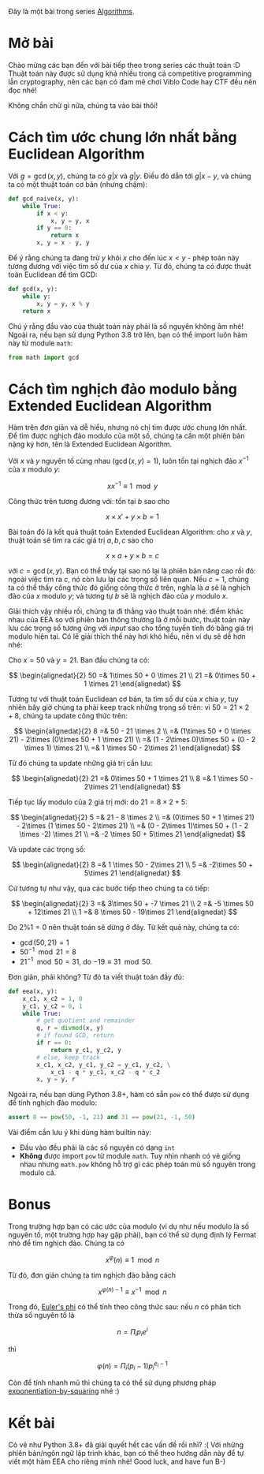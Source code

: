 Đây là một bài trong series [Algorithms](https://viblo.asia/s/algorithms-ten-series-phai-it-nhat-15-chu-JzKmg8wEl9N).

# Mở bài
Chào mừng các bạn đến với bài tiếp theo trong series các thuật toán :D Thuật toán này được sử dụng khá nhiều trong cả competitive programming lẫn cryptography, nên các bạn có đam mê chơi Viblo Code hay CTF đều nên đọc nhé!

Không chần chừ gì nữa, chúng ta vào bài thôi!

# Cách tìm ước chung lớn nhất bằng Euclidean Algorithm

Với $g=\gcd(x,y)$, chúng ta có $g|x$ và $g|y$. Điều đó dẫn tới $g|x-y$, và chúng ta có một thuật toán cơ bản (nhưng chậm):

```python
def gcd_naive(x, y):
    while True:
        if x < y:
            x, y = y, x
        if y == 0:
            return x
        x, y = x - y, y
```

Để ý rằng chúng ta đang trừ $y$ khỏi $x$ cho đến lúc $x < y$ - phép toán này tương đương với việc tìm số dư của $x$ chia $y$. Từ đó, chúng ta có được thuật toán Euclidean để tìm GCD:

```python
def gcd(x, y):
    while y:
        x, y = y, x % y
    return x
```

Chú ý rằng đầu vào của thuật toán này phải là số nguyên không âm nhé! Ngoài ra, nếu bạn sử dụng Python 3.8 trở lên, bạn có thể import luôn hàm này từ module `math`:

```python
from math import gcd
```

# Cách tìm nghịch đảo modulo bằng Extended Euclidean Algorithm
Hàm trên đơn giản và dễ hiểu, nhưng nó chỉ tìm được ước chung lớn nhất. Để tìm được nghịch đảo modulo của một số, chúng ta cần một phiên bản nặng ký hơn, tên là Extended Euclidean Algorithm.

Với $x$ và $y$ nguyên tố cùng nhau ($\gcd(x,y)=1$), luôn tồn tại nghịch đảo $x^{-1}$ của $x$ modulo $y$:

$$
xx^{-1} \equiv 1 \mod y
$$

Công thức trên tương đương với: tồn tại $b$ sao cho

$$
x\times x' + y\times b= 1
$$

Bài toán đó là kết quả thuật toán Extended Euclidean Algorithm: cho $x$ và $y$, thuật toán sẽ tìm ra các giá trị $a,b,c$ sao cho

$$
x\times a + y\times b= c
$$

với $c=\gcd(x, y)$. Bạn có thể thấy tại sao nó lại là phiên bản nâng cao rồi đó: ngoài việc tìm ra $c$, nó còn lưu lại các trọng số liên quan. Nếu $c=1$, chúng ta có thể thấy công thức đó giống công thức ở trên, nghĩa là $a$ sẽ là nghịch đảo của $x$ modulo $y$; và tương tự $b$ sẽ là nghịch đảo của $y$ modulo $x$.

Giải thích vậy nhiều rồi, chúng ta đi thẳng vào thuật toán nhé: điểm khác nhau của EEA so với phiên bản thông thường là ở mỗi bước, thuật toán này lưu các trọng số tương ứng với *input* sao cho tổng tuyến tính đó bằng giá trị modulo hiện tại. Có lẽ giải thích thế này hơi khó hiểu, nên ví dụ sẽ dễ hơn nhé:

Cho $x = 50$ và $y=21$. Ban đầu chúng ta có:

$$
\begin{alignedat}{2}
50 =& 1\times 50 + 0 \times 21 \\
21 =& 0\times 50 + 1 \times 21
\end{alignedat}
$$

Tương tự với thuật toán Euclidean cơ bản, ta tìm số dư của $x$ chia $y$, tuy nhiên bây giờ chúng ta phải keep track những trọng số trên: vì $50=21\times 2+8$, chúng ta update công thức trên:

$$
\begin{alignedat}{2}
8 =& 50 - 21 \times 2 \\
=& (1\times 50 + 0 \times 21) - 2\times (0\times 50 + 1 \times 21) \\
=& (1 - 2\times 0)\times 50 + (0 - 2 \times 1) \times 21 \\
=& 1 \times 50 - 2\times 21
\end{alignedat}
$$

Từ đó chúng ta update những giá trị cần lưu:

$$
\begin{alignedat}{2}
21 =& 0\times 50 + 1 \times 21 \\
8 =& 1 \times 50 - 2\times 21
\end{alignedat}
$$

Tiếp tục lấy modulo của 2 giá trị mới: do $21=8\times 2 + 5$:

$$
\begin{alignedat}{2}
5 =& 21 - 8 \times 2 \\
=& (0\times 50 + 1 \times 21) - 2\times (1 \times 50 - 2\times 21) \\
=& (0 - 2\times 1)\times 50 + (1 - 2 \times -2) \times 21 \\
=& -2 \times 50 + 5\times 21
\end{alignedat}
$$

Và update các trọng số:

$$
\begin{alignedat}{2}
8 =& 1 \times 50 - 2\times 21 \\
5 =& -2\times 50 + 5\times 21
\end{alignedat}
$$

Cứ tương tự như vậy, qua các bước tiếp theo chúng ta có tiếp:

$$
\begin{alignedat}{2}
3 =& 3\times 50 + -7 \times 21 \\
2 =& -5 \times 50 + 12\times 21 \\
1 =& 8 \times 50 - 19\times 21
\end{alignedat}
$$

Do $2\%1=0$ nên thuật toán sẽ dừng ở đây. Từ kết quả này, chúng ta có:
- $\gcd(50, 21) = 1$
- $50^{-1} \mod 21 = 8$
- $21^{-1} \mod 50 = 31$, do $-19 \equiv 31\mod 50$.

Đơn giản, phải không? Từ đó ta viết thuật toán đầy đủ:

```python
def eea(x, y):
    x_c1, x_c2 = 1, 0
    y_c1, y_c2 = 0, 1
    while True:
        # get quotient and remainder
        q, r = divmod(x, y)
        # if found GCD, return
        if r == 0:
            return y_c1, y_c2, y
        # else, keep track
        x_c1, x_c2, y_c1, y_c2 = y_c1, y_c2, \
            x_c1 - q * y_c1, x_c2 - q * c_2
        x, y = y, r
```

Ngoài ra, nếu bạn dùng Python 3.8+, hàm có sẵn `pow` có thể được sử dụng để tính nghịch đảo modulo:

```python
assert 8 == pow(50, -1, 21) and 31 == pow(21, -1, 50)
```

Vài điểm cần lưu ý khi dùng hàm builtin này:
- Đầu vào đều phải là các số nguyên có dạng `int`
- **Không** được import `pow` từ module `math`. Tuy nhìn nhanh có vẻ giống nhau nhưng `math.pow` không hỗ trợ gì các phép toán mũ số nguyên trong modulo cả.

# Bonus
Trong trường hợp bạn có các ước của modulo (ví dụ như nếu modulo là số nguyên tố, một trường hợp hay gặp phải), bạn có thể sử dụng định lý Fermat nhỏ để tìm nghịch đảo. Chúng ta có

$$
x^\varphi(n)\equiv 1\mod n
$$

Từ đó, đơn giản chúng ta tìm nghịch đảo bằng cách

$$
x^{\varphi(n)-1}\equiv x^{-1}\mod n
$$

Trong đó, [Euler's phi](https://en.wikipedia.org/wiki/Euler%27s_totient_function) có thể tính theo công thức sau: nếu $n$ có phân tích thừa số nguyên tố là

$$
n = \Pi_ip_ie^i
$$

thì

$$
\varphi(n)=\Pi_i(p_i-1)p_i^{e_i-1}
$$

Còn để tính nhanh mũ thì chúng ta có thể sử dụng phương pháp [exponentiation-by-squaring](https://viblo.asia/p/RQqKLGqr57z) nhé :)

# Kết bài
Có vẻ như Python 3.8+ đã giải quyết hết các vấn đề rồi nhỉ? :( Với những phiên bản/ngôn ngữ lập trình khác, bạn có thể theo hướng dẫn này để tự viết một hàm EEA cho riêng mình nhé! Good luck, and have fun B-)